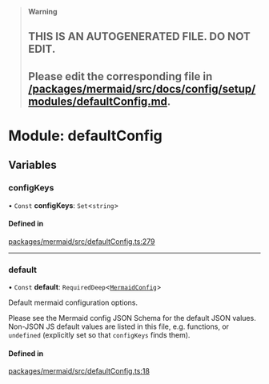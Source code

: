 > **Warning**
>
> ## THIS IS AN AUTOGENERATED FILE. DO NOT EDIT.
>
> ## Please edit the corresponding file in [/packages/mermaid/src/docs/config/setup/modules/defaultConfig.md](../../../../packages/mermaid/src/docs/config/setup/modules/defaultConfig.md).

# Module: defaultConfig

## Variables

### configKeys

• `Const` **configKeys**: `Set`<`string`>

#### Defined in

[packages/mermaid/src/defaultConfig.ts:279](https://github.com/mermaid-js/mermaid/blob/master/packages/mermaid/src/defaultConfig.ts#L279)

---

### default

• `Const` **default**: `RequiredDeep`<[`MermaidConfig`](../interfaces/mermaid.MermaidConfig.md)>

Default mermaid configuration options.

Please see the Mermaid config JSON Schema for the default JSON values.
Non-JSON JS default values are listed in this file, e.g. functions, or
`undefined` (explicitly set so that `configKeys` finds them).

#### Defined in

[packages/mermaid/src/defaultConfig.ts:18](https://github.com/mermaid-js/mermaid/blob/master/packages/mermaid/src/defaultConfig.ts#L18)
